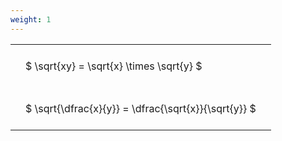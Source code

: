```yaml
---
weight: 1
---
```


<style type="text/css">
#T_70124 th.col_heading {
  text-align: left;
  font-size: 1em;
}
#T_70124 td {
  text-align: left;
  font-size: 1em;
  padding: 1.5em;
}
</style>
<table id="T_70124">
  <thead>
  </thead>
  <tbody>
    <tr>
      <td id="T_70124_row0_col0" class="data row0 col0" >$ \sqrt{xy} = \sqrt{x} \times \sqrt{y} $</td>
    </tr>
    <tr>
      <td id="T_70124_row1_col0" class="data row1 col0" >$ \sqrt{\dfrac{x}{y}} = \dfrac{\sqrt{x}}{\sqrt{y}} $</td>
    </tr>
  </tbody>
</table>

